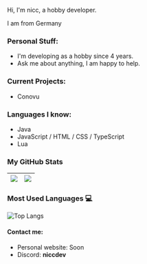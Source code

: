 Hi, 
I'm nicc, a hobby developer.

I am from Germany

### Personal Stuff:

- I'm developing as a hobby since 4 years.
- Ask me about anything, I am happy to help.

### Current Projects:
- Conovu

### Languages I know:
- Java
- JavaScript / HTML / CSS / TypeScript
- Lua

### My GitHub Stats
|<img src="https://github-readme-stats.vercel.app/api?username=niccdevs&&show_icons=true&count_private=true&include_all_commits=true"/>|<img src="https://github-readme-streak-stats.herokuapp.com/?user=niccdevs"/>|
|---|---|

### Most Used Languages 💻

![Top Langs](https://github-readme-stats.vercel.app/api/top-langs/?username=niccdevs&langs_count=8)

#### Contact me:

- Personal website: Soon
- Discord: **niccdev**
  
